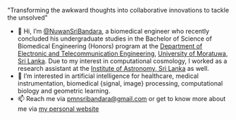 "Transforming the awkward thoughts into collaborative innovations to tackle the unsolved"

- 👋 Hi, I’m [@NuwanSriBandara](https://nuwansribandara.github.io/), a biomedical engineer who recently concluded his undergraduate studies in the Bachelor of Science of Biomedical Engineering (Honors) program at the [Department of Electronic and Telecommunication Engineering](https://ent.uom.lk/), [University of Moratuwa, Sri Lanka](https://uom.lk/). Due to my interest in computational cosmology, I worked as a research assistant at the [Institute of Astronomy, Sri Lanka](https://ioas.lk/) as well. 
- 👀 I’m interested in artificial intelligence for healthcare, medical instrumentation, biomedical {signal, image} processing, computational biology and geometric learning.
- 📫 Reach me via pmnsribandara@gmail.com or get to know more about me via [my personal website](https://sites.google.com/view/nuwan-bandara/)

<!---
NuwanSriBandara/NuwanSriBandara is a ✨ special ✨ repository because its `README.md` (this file) appears on your GitHub profile.
You can click the Preview link to take a look at your changes.
--->

